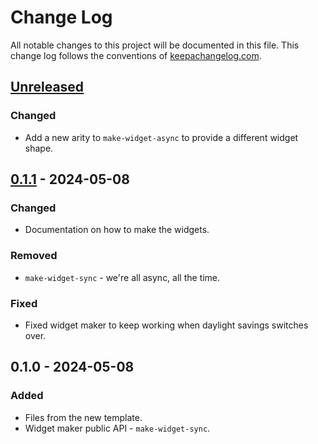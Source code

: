 # Change Log
All notable changes to this project will be documented in this file. This change log follows the conventions of [keepachangelog.com](http://keepachangelog.com/).

## [Unreleased]
### Changed
- Add a new arity to `make-widget-async` to provide a different widget shape.

## [0.1.1] - 2024-05-08
### Changed
- Documentation on how to make the widgets.

### Removed
- `make-widget-sync` - we're all async, all the time.

### Fixed
- Fixed widget maker to keep working when daylight savings switches over.

## 0.1.0 - 2024-05-08
### Added
- Files from the new template.
- Widget maker public API - `make-widget-sync`.

[Unreleased]: https://sourcehost.site/your-name/small-projects/compare/0.1.1...HEAD
[0.1.1]: https://sourcehost.site/your-name/small-projects/compare/0.1.0...0.1.1
